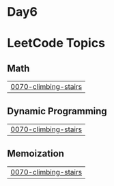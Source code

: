 # Day6
<!---LeetCode Topics Start-->
# LeetCode Topics
## Math
|  |
| ------- |
| [0070-climbing-stairs](https://github.com/youssefibrahim6/Day6/tree/master/0070-climbing-stairs) |
## Dynamic Programming
|  |
| ------- |
| [0070-climbing-stairs](https://github.com/youssefibrahim6/Day6/tree/master/0070-climbing-stairs) |
## Memoization
|  |
| ------- |
| [0070-climbing-stairs](https://github.com/youssefibrahim6/Day6/tree/master/0070-climbing-stairs) |
<!---LeetCode Topics End-->